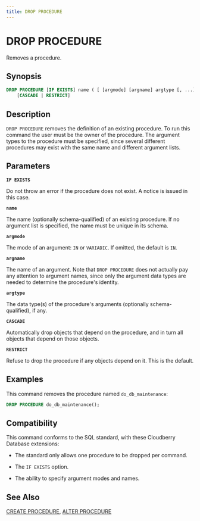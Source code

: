```yaml
---
title: DROP PROCEDURE
---
```


# DROP PROCEDURE

Removes a procedure.

## Synopsis

```sql
DROP PROCEDURE [IF EXISTS] name ( [ [argmode] [argname] argtype [, ...] ] )
    [CASCADE | RESTRICT]
```

## Description

`DROP PROCEDURE` removes the definition of an existing procedure. To run this command the user must be the owner of the procedure. The argument types to the procedure must be specified, since several different procedures may exist with the same name and different argument lists.

## Parameters

**`IF EXISTS`**

Do not throw an error if the procedure does not exist. A notice is issued in this case.

**`name`**

The name (optionally schema-qualified) of an existing procedure. If no argument list is specified, the name must be unique in its schema.

**`argmode`**

The mode of an argument: `IN` or `VARIADIC`. If omitted, the default is `IN`.

**`argname`**

The name of an argument. Note that `DROP PROCEDURE` does not actually pay any attention to argument names, since only the argument data types are needed to determine the procedure's identity.

**`argtype`**

The data type(s) of the procedure's arguments (optionally schema-qualified), if any.

**`CASCADE`**

Automatically drop objects that depend on the procedure, and in turn all objects that depend on those objects.

**`RESTRICT`**

Refuse to drop the procedure if any objects depend on it. This is the default.

## Examples

This command removes the procedure named `do_db_maintenance`:

```sql
DROP PROCEDURE do_db_maintenance();
```

## Compatibility

This command conforms to the SQL standard, with these Cloudberry Database extensions:

- The standard only allows one procedure to be dropped per command.

- The `IF EXISTS` option.

- The ability to specify argument modes and names.

## See Also

[CREATE PROCEDURE](/docs/sql-stmts/sql-stmt-create-procedure.md), [ALTER PROCEDURE](/docs/sql-stmts/sql-stmt-alter-procedure.md)
